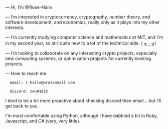  — Hi, I’m @Rose-Haile
 
 — I’m interested in cryptocurrency, cryptography, number theory, and software development, and economics, really only as it plays into my other interests.
 
 — I’m currently studying computer science and mathematics at MIT, and I'm in my second year, so still quite new to a lot of the technical side. ( ╥﹏╥)
 
 — I’m looking to collaborate on any interesting crypto projects, especially new computing systems, or optimization projects for currently existing projects.
 
 —   How to reach me
      
      email: r.haile@protonmail.com
      
      discord: zen#1815
      
 I tend to be a bit more proactive about checking discord than email... but I'll get back to you.

 
 I'm most comfortable using Python, although I have dabbled a bit in Ruby, Javascript, and C# (very, very little).
 
<!---
Rose-Haile/Rose-Haile is a ✨ special ✨ repository because its `README.md` (this file) appears on your GitHub profile.
You can click the Preview link to take a look at your changes.
--->

